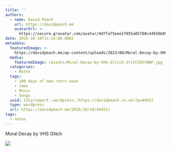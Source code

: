 ```yaml
---
title: ''
authors:
  - name: David Peach
    url: https://davidpeach.me
    avatarUrl: >-
      https://secure.gravatar.com/avatar/4d7faf5eee1f055a85788c44936b8995eaab6dfb004e7854ec747ccb272e91ee?s=96&d=mm&r=g
date: 2016-10-10T11:14:00.000Z
metadata:
  featuredImage: >-
    https://davidpeach.me/wp-content/uploads/2023/08/Moral-Decay-by-VHS-Glitch.jpg
  media:
    featuredImage: /assets/Moral-Decay-by-VHS-Glitch-1titCS03tNWF.jpg
  categories:
    - Notes
  tags:
    - 100 days of new retro wave
    - Jams
    - Music
    - Songs
  uuid: 11ty/import::wordpress::https://davidpeach.co.uk/?p=49451
  type: wordpress
  url: https://davidpeach.me/2016/10/10/49451/
tags:
  - notes
---
```

Moral Decay by VHS Glitch

[![](/assets/Moral-Decay-by-VHS-Glitch-768x-YtCiyCbPBdLC.jpg)](/assets/Moral-Decay-by-VHS-Glitch-768x-YtCiyCbPBdLC.jpg)